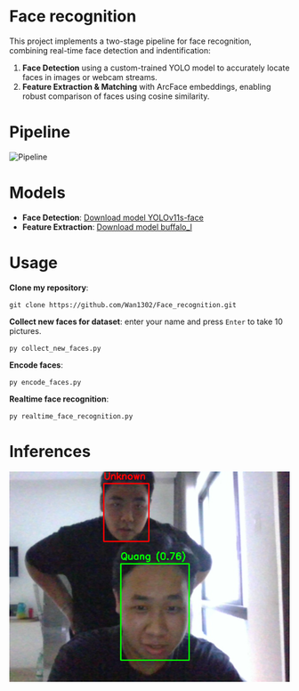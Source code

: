 # Face recognition
This project implements a two-stage pipeline for face recognition, combining real-time face detection and indentification:<br>
1. **Face Detection** using a custom-trained YOLO model to accurately locate faces in images or webcam streams.<br>
2. **Feature Extraction & Matching** with ArcFace embeddings, enabling robust comparison of faces using cosine similarity.<br>

# Pipeline
![Pipeline](pipeline_face_recognition.png)

# Models
- **Face Detection**: [Download model YOLOv11s-face](https://github.com/akanametov/yolo-face)
- **Feature Extraction**: [Download model buffalo_l](https://github.com/deepinsight/insightface/tree/master/model_zoo)<br>

# Usage
**Clone my repository**:
```
git clone https://github.com/Wan1302/Face_recognition.git
```

**Collect new faces for dataset**: enter your name and press `Enter` to take 10 pictures.
```
py collect_new_faces.py
```

**Encode faces**: 
```
py encode_faces.py
```

**Realtime face recognition**:
```
py realtime_face_recognition.py
```

# Inferences
![Inferences](Face_Recognition.png)